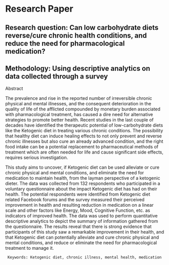 # Research Paper
## Research question: Can low carbohydrate diets reverse/cure chronic health conditions, and reduce the need for pharmacological medication?
## Methodology: Using descriptive analytics on data collected through a survey

Abstract

The prevalence and rise in the reported number of irreversible chronic physical and mental illnesses, and the consequent deterioration in the quality of life of the afflicted compounded by monetary burden associated with pharmacological treatment, has caused a dire need for alternative strategies to promote better health. Recent studies in the last couple of decades have identified the therapeutic potential of low-carbohydrate diets like the Ketogenic diet in treating various chronic conditions. The possibility that healthy diet can induce healing effects to not only prevent and reverse chronic illnesses but also cure an already advanced condition, and the right food intake can be a potential replacement to pharmaceutical methods of treatment which are often needed for life and cause significant side effects, requires serious investigation. 

This study aims to uncover, if Ketogenic diet can be used alleviate or cure chronic physical and mental conditions, and eliminate the need for medication to maintain health, from the layman perspective of a ketogenic dieter. The data was collected from 132 respondents who participated in a voluntary questionnaire about the impact Ketogenic diet has had on their health. The potential respondents were identified from Ketogenic diet related Facebook forums and the survey measured their perceived improvement in health and resulting reduction in medication on a linear scale and other factors like Energy, Mood, Cognitive Function, etc. as indicators of improved health. The data was used to perform quantitative descriptive analytics to depict the summary of information gathered from the questionnaire. The results reveal that there is strong evidence that participants of this study saw a remarkable improvement in their health, and that Ketogenic diet can potentially alleviate and cure chronic physical and mental conditions, and reduce or eliminate the need for pharmacological treatment to manage it. 

     Keywords: Ketogenic diet, chronic illness, mental health, medication
